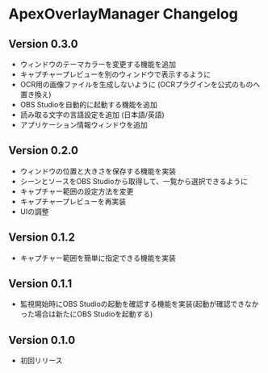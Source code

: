 # ApexOverlayManager Changelog

## Version 0.3.0
- ウィンドウのテーマカラーを変更する機能を追加
- キャプチャープレビューを別のウィンドウで表示するように
- OCR用の画像ファイルを生成しないように (OCRプラグインを公式のものへ置き換え)
- OBS Studioを自動的に起動する機能を追加
- 読み取る文字の言語設定を追加 (日本語/英語)
- アプリケーション情報ウィンドウを追加

## Version 0.2.0
- ウィンドウの位置と大きさを保存する機能を実装
- シーンとソースをOBS Studioから取得して、一覧から選択できるように
- キャプチャー範囲の設定方法を変更
- キャプチャープレビューを再実装
- UIの調整

## Version 0.1.2
- キャプチャー範囲を簡単に指定できる機能を実装

## Version 0.1.1
- 監視開始時にOBS Studioの起動を確認する機能を実装(起動が確認できなかった場合は新たにOBS Studioを起動する)

## Version 0.1.0
- 初回リリース